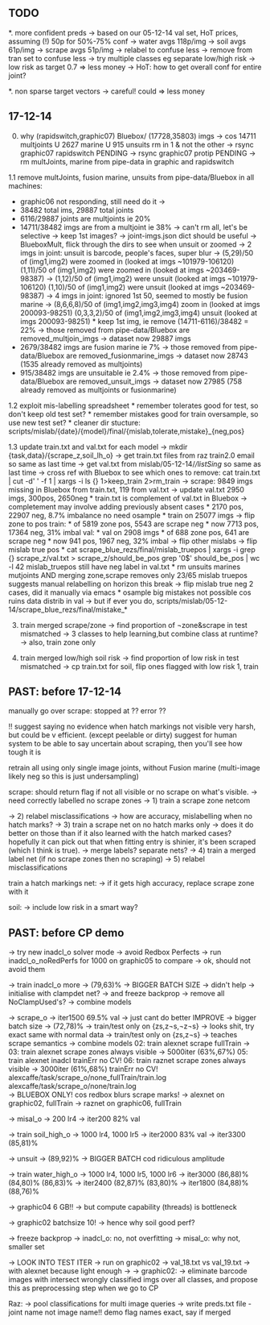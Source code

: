 
TODO
----

*. more confident preds
   -> based on our 05-12-14 val set, HoT prices, assuming (!) 50p for 50%-75% conf
      -> water avgs  118p/img
      -> soil avgs   61p/img
      -> scrape avgs 51p/img
   -> relabel to confuse less
   -> remove from tran set to confuse less
   -> try multiple classes eg separate low/high risk
      -> low risk as target 0.7 => less money
   -> HoT: how to get overall conf for entire joint?

*. non sparse target vectors
   -> careful! could => less money


17-12-14
--------

0. why (rapidswitch,graphic07) Bluebox/ (17728,35803) imgs
   -> cos 14711 multjoints U 2627 marine U 915 unsuits rm in 1 & not the other
      -> rsync graphic07 rapidswitch                                       PENDING
      -> rsync graphic07 protip                                            PENDING
   -> rm multJoints, marine from pipe-data in graphic and rapidswitch

1.1 remove multJoints, fusion marine, unsuits from pipe-data/Bluebox in all machines:
   * graphic06 not responding, still need do it
     ->       
   * 38482 total ims, 29887 total joints
   * 6116/29887 joints are multjoints ie 20%
   * 14711/38482 imgs are from a multjoint ie 38%
   -> can't rm all, let's be selective
      -> keep 1st images?
      	 -> joint-imgs.json dict should be useful
	 -> BlueboxMult, flick through the dirs to see when unsuit or zoomed
	    -> 2 imgs in joint:
	       unsuit is barcode, people's faces, super blur
	       -> (5,29)/50 of (img1,img2) were zoomed in (looked at imgs ~101979-106120)
	          (1,11)/50 of (img1,img2) were zoomed in (looked at imgs ~203469-98387)
	       -> (1,12)/50 of (img1,img2) were unsuit (looked at imgs ~101979-106120)
	          (1,10)/50 of (img1,img2) were unsuit (looked at imgs ~203469-98387)
            -> 4 imgs in joint:
	       ignored 1st 50, seemed to mostly be fusion marine
	       -> (8,6,6,8)/50 of (img1,img2,img3,img4) zoom in (looked at imgs 200093-98251)
	          (0,3,3,2)/50 of (img1,img2,img3,img4) unsuit (looked at imgs 200093-98251)
         * keep 1st img, ie remove (14711-6116)/38482 = 22%
	   -> those removed from pipe-data/Bluebox are removed_multjoin_imgs
	   -> dataset now 29887 imgs
   * 2679/38482 imgs are fusion marine ie 7%
     -> those removed from pipe-data/Bluebox are removed_fusionmarine_imgs
     -> dataset now 28743 (1535 already removed as multjoints)
   * 915/38482 imgs are unsuitable ie 2.4%
     -> those removed from pipe-data/Bluebox are removed_unsuit_imgs
     -> dataset now 27985 (758 already removed as multjoints or fusionmarine)

1.2 exploit mis-labelling spreadsheet
    * remember tolerates good for test, so don't keep old test set?
    * remember mistakes good for train oversample, so use new test set?
    * cleaner dir stucture:
      scripts/mislab/{date}/{model}/final/{mislab,tolerate,mistake}_{neg,pos}

1.3 update train.txt and val.txt for each model
    -> mkdir {task,data}/{scrape_z,soil_lh_o}
    -> get train.txt files from raz train2.0 email so same as last time
    -> get val.txt from mislab/05-12-14/*/listSing* so same as last time
    -> cross ref with Bluebox to see which ones to remove:
       cat train.txt | cut -d' ' -f 1 | xargs -i ls {} 1>keep_train 2>rm_train
       -> scrape: 9849 imgs missing in Bluebox from train.txt, 119 from val.txt
          -> update val.txt
	     2950 imgs, 300pos, 2650neg
	  * train.txt is complement of val.txt in Bluebox
	    -> completement may involve adding previously absent cases
	       * 2170 pos, 22907 neg, 8.7% imbalance no need osample
	       * train on 25077 imgs
    -> flip zone to pos
       train:
       * of 5819 zone pos, 5543 are scrape neg
       * now 7713 pos, 17364 neg, 31% imbal
       val:
       * val on 2908 imgs
       * of 688 zone pos, 641 are scrape neg
       * now 941 pos, 1967 neg, 32% imbal
    -> flip other mislabs
       -> flip mislab true pos
          * cat scrape_blue_rezs/final/mislab_truepos | xargs -i grep {} scrape_z/val.txt > scrape_z/should_be_pos
            grep '0$' should_be_pos | wc -l
            42 mislab_truepos still have neg label in val.txt
          * rm unsuits marines mutjoints AND merging zone,scrape removes only 23/65 
	    mislab truepos
	    suggests manual relabelling on horizon this break
       -> flip mislab true neg
       	  2 cases, did it manually via emacs
     * osample big mistakes not possible cos ruins data distrib in val
       -> but if ever you do, scripts/mislab/05-12-14/scrape_blue_rezs/final/mistake_*


3. train merged scrape/zone
   -> find proportion of ¬zone&scrape in test mismatched
   -> 3 classes to help learning,but combine class at runtime?
   -> also, train zone only

4. train merged low/high soil risk
   -> find proportion of low risk in test mismatched
   -> cp train.txt for soil, flip ones flagged with low risk 1, train



PAST: before 17-12-14
---------------------

manually go over scrape: stopped at ?? error ??

!! suggest saying no evidence when hatch markings not visible
very harsh, but could be v efficient. (except peelable or dirty)
suggest for human system to be able to say uncertain about scraping, then you'll
see how tough it is

retrain all using only single image joints, without Fusion marine
(multi-image likely neg so this is just undersampling)

scrape: should return flag if not all visible or no scrape on what's visible.
-> need correctly labelled no scrape zones
   -> 1) train a scrape zone netcom  

   -> 2) relabel misclassifications
-> how are accuracy, mislabelling when no hatch marks?
   -> 3) train a scrape net on no hatch marks only
         -> does it do better on those than if it also learned with the hatch 
	    marked cases? hopefully it can pick out that when fitting entry is
	    shinier, it's been scraped (which I think is true).
-> merge labels? separate nets?
   -> 4) train a merged label net (if no scrape zones then no scraping)
   -> 5) relabel misclassifications

train a hatch markings net:
-> if it gets high accuracy, replace scrape zone with it


soil:
-> include low risk in a smart way?


PAST: before CP demo
--------------------
-> try new inadcl_o solver mode
-> avoid Redbox Perfects
   -> run inadcl_o_noRedPerfs for 1000 on graphic05 to compare
   -> ok, should not avoid them
   
-> train inadcl_o more
   -> (79,63)%
   -> BIGGER BATCH SIZE
      -> didn't help
   -> initialise with clampdet net?
      -> and freeze backprop
   -> remove all NoClampUsed's?
   -> combine models

   
-> scrape_o
   -> iter1500 69.5% val
      -> just cant do better
   IMPROVE
   -> bigger batch size
      -> (72,78)%
   -> train/test only on {zs,z¬s,¬z¬s}
      -> looks shit, try exact same with normal data
   -> train/test only on {zs,z¬s} -> teaches scrape semantics
   -> combine models
02: train alexnet scrape fullTrain
    -> 
03: train alexnet scrape zones always visible
    -> 5000iter (63%,67%) 
05: train alexnet inadcl trainErr no CV!
06: train raznet scrape zones always visible
    -> 3000iter (61%,68%) trainErr no CV!
alexcaffe/task/scrape_o/none_fullTrain/train.log
alexcaffe/task/scrape_o/none/train.log   
   -> BLUEBOX ONLY! cos redbox blurs scrape marks!
      -> alexnet on graphic02, fullTrain
      -> raznet on graphic06, fullTrain

      
-> misal_o
   -> 200 lr4
      -> iter200 82% val

-> train soil_high_o
   -> 1000 lr4, 1000 lr5
      -> iter2000 83% val
   -> iter3300 (85,81)%

-> unsuit
   -> (89,92)%
   -> BIGGER BATCH
      cod ridiculous amplitude

-> train water_high_o
   -> 1000 lr4, 1000 lr5, 1000 lr6
      -> iter3000 (86,88)%  (84,80)%  (86,83)%
      -> iter2400 (82,87)%  (83,80)%
      -> iter1800 (84,88)%  (88,76)%    
      
-> graphic04 6 GB!!
   -> but compute capability (threads) is bottleneck

-> graphic02 batchsize 10!
   -> hence why soil good perf?
   
-> freeze backprop 
   -> inadcl_o: no, not overfitting
   -> misal_o: why not, smaller set
   
-> LOOK INTO TEST ITER
   -> run on graphic02
   -> val_18.txt vs val_19.txt
   -> with alexnet because light enough
   -> 
-> graphic02: 
-> eliminate barcode images with intersect wrongly classified imgs
   over all classes, and propose this as preprocessing step when we
   go to CP

Raz:
-> pool classifications for multi image queries
-> write preds.txt file - joint name not image name!!
demo flag names exact, say if merged


